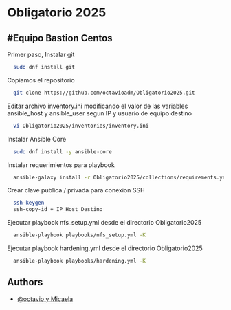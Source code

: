 
# Obligatorio 2025

## #Equipo Bastion Centos
Primer paso, Instalar git

```bash
  sudo dnf install git
```
Copiamos el repositorio

```bash
  git clone https://github.com/octavioadm/Obligatorio2025.git
```
Editar archivo inventory.ini
modificando el valor de las variables ansible_host y ansible_user segun IP y usuario de equipo destino

```bash
  vi Obligatorio2025/inventories/inventory.ini
```

Instalar Ansible Core

```bash
  sudo dnf install -y ansible-core
```

Instalar requerimientos para playbook

```bash
  ansible-galaxy install -r Obligatorio2025/collections/requirements.yaml
```
Crear clave publica / privada para conexion SSH

```bash
  ssh-keygen
  ssh-copy-id + IP_Host_Destino
```

Ejecutar playbook nfs_setup.yml desde el directorio Obligatorio2025
```bash
  ansible-playbook playbooks/nfs_setup.yml -K
```

Ejecutar playbook hardening.yml desde el directorio Obligatorio2025
```bash
  ansible-playbook playbooks/hardening.yml -K
```


## Authors

- [@octavio y Micaela](https://www.github.com/octavioadm/Obligatorio2025)
